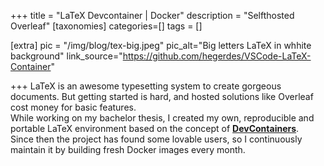 +++
title = "LaTeX Devcontainer | Docker"
description = "Selfthosted Overleaf"
[taxonomies]
categories=[]
tags = []

[extra]
pic = "/img/blog/tex-big.jpeg"
pic_alt="Big letters LaTeX in whhite background"
link_source="https://github.com/hegerdes/VSCode-LaTeX-Container"

+++
LaTeX is an awesome typesetting system to create gorgeous documents. But getting started is hard, and hosted solutions like Overleaf cost money for basic features.  
While working on my bachelor thesis, I created my own, reproducible and portable LaTeX environment based on the concept of **[DevContainers](/docs/Henrik_Gerdes_Thesis_DevContainer.pdf)**.  
Since then the project has found some lovable users, so I continuously maintain it by building fresh Docker images every month.

